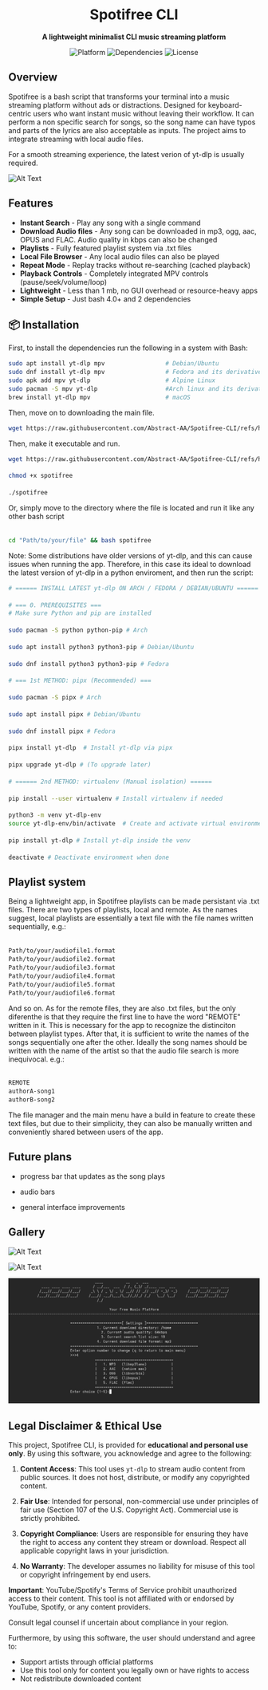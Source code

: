 <h1 align="center">Spotifree CLI</h1>
<p align="center">
  <strong>A lightweight minimalist CLI music streaming platform</strong>
</p>

<div align="center">
  <img src="https://img.shields.io/badge/Platform-Linux%20%7C%20macOS%20%7C%20WSL-blue" alt="Platform">
  <img src="https://img.shields.io/badge/Dependencies-yt--dlp%20%7C%20mpv-green" alt="Dependencies">
  <img src="https://img.shields.io/badge/License-MIT-yellow" alt="License">
</div>

## Overview

Spotifree is a bash script that transforms your terminal into a music streaming platform without ads or distractions. Designed for keyboard-centric users who want instant music without leaving their workflow. It can perform a non specific search for songs, so the song name can have typos and parts of the lyrics are also acceptable as inputs. The project aims to integrate streaming with local audio files. 

For a smooth streaming experience, the latest verion of yt-dlp is usually required.

![Alt Text]()

## Features

- **Instant Search** - Play any song with a single command
- **Download Audio files** - Any song can be downloaded in mp3, ogg, aac, OPUS and FLAC. Audio quality in kbps can also be changed
- **Playlists** - Fully featured playlist system via .txt files
- **Local File Browser** - Any local audio files can also be played
- **Repeat Mode** - Replay tracks without re-searching (cached playback)
- **Playback Controls** - Completely integrated MPV controls (pause/seek/volume/loop)
- **Lightweight** - Less than 1 mb, no GUI overhead or resource-heavy apps
- **Simple Setup** - Just bash 4.0+ and 2 dependencies

## 📦 Installation

First, to install the dependencies run the following in a system with Bash:

```bash
sudo apt install yt-dlp mpv                 # Debian/Ubuntu
sudo dnf install yt-dlp mpv                 # Fedora and its derivatives
sudo apk add mpv yt-dlp                     # Alpine Linux
sudo pacman -S mpv yt-dlp                   #Arch linux and its derivatives
brew install yt-dlp mpv                     # macOS
```

Then, move on to downloading the main file.

```bash
wget https://raw.githubusercontent.com/Abstract-AA/Spotifree-CLI/refs/heads/main/spotifree    

```

Then, make it executable and run.

```bash
wget https://raw.githubusercontent.com/Abstract-AA/Spotifree-CLI/refs/heads/main/spotifree
     
chmod +x spotifree

./spotifree

```

Or, simply move to the directory where the file is located and run it like any other bash script

```bash

cd "Path/to/your/file" && bash spotifree

```

Note: Some distributions have older versions of yt-dlp, and this can cause issues when running the app. Therefore, in this case its ideal to download the latest version of yt-dlp in a python enviroment, and then run the script:

```bash
# ====== INSTALL LATEST yt-dlp ON ARCH / FEDORA / DEBIAN/UBUNTU ======

# === 0. PREREQUISITES ===
# Make sure Python and pip are installed

sudo pacman -S python python-pip # Arch

sudo apt install python3 python3-pip # Debian/Ubuntu

sudo dnf install python3 python3-pip # Fedora

# === 1st METHOD: pipx (Recommended) ===

sudo pacman -S pipx # Arch

sudo apt install pipx # Debian/Ubuntu

sudo dnf install pipx # Fedora

pipx install yt-dlp  # Install yt-dlp via pipx

pipx upgrade yt-dlp # (To upgrade later)

# ====== 2nd METHOD: virtualenv (Manual isolation) ======

pip install --user virtualenv # Install virtualenv if needed

python3 -m venv yt-dlp-env
source yt-dlp-env/bin/activate  # Create and activate virtual environment

pip install yt-dlp # Install yt-dlp inside the venv

deactivate # Deactivate environment when done

```

## Playlist system

Being a lightweight app, in Spotifree playlists can be made persistant via .txt files. There are two types of playlists, local and remote. As the names suggest, local playlists are essentially a text file with the file names written sequentially, e.g.:

```bash

Path/to/your/audiofile1.format
Path/to/your/audiofile2.format
Path/to/your/audiofile3.format
Path/to/your/audiofile4.format
Path/to/your/audiofile5.format
Path/to/your/audiofile6.format

```

And so on. As for the remote files, they are also .txt files, but the only diferenthe is that they require the first line to have the word "REMOTE" written in it. This is necessary for the app to recognize the distinciton between playlist types.
After that, it is sufficient to write the names of the songs sequentially one after the other. Ideally the song names should be written with the name of the artist so that the audio file search is more inequivocal. e.g.:

```bash

REMOTE
authorA-song1
authorB-song2

```

The file manager and the main menu have a build in feature to create these text files, but due to their simplicity, they can also be manually written and conveniently shared between users of the app. 

## Future plans

- progress bar that updates as the song plays

- audio bars

- general interface improvements

## Gallery

![Alt Text]()

![Alt Text]()

![Alt Text](https://github.com/Abstract-AA/Spotifree-CLI/blob/d5339c58c37a88eeba9174d9f15d23c9a6ec8de5/Screenshot%20From%202025-09-06%2001-43-39.png)


## Legal Disclaimer & Ethical Use

This project, Spotifree CLI, is provided for **educational and personal use only**. By using this software, you acknowledge and agree to the following:

1. **Content Access**: This tool uses `yt-dlp` to stream audio content from public sources. It does not host, distribute, or modify any copyrighted content.

2. **Fair Use**: Intended for personal, non-commercial use under principles of fair use (Section 107 of the U.S. Copyright Act). Commercial use is strictly prohibited.

3. **Copyright Compliance**: Users are responsible for ensuring they have the right to access any content they stream or download. Respect all applicable copyright laws in your jurisdiction.

4. **No Warranty**: The developer assumes no liability for misuse of this tool or copyright infringement by end users.

**Important**: YouTube/Spotify's Terms of Service prohibit unauthorized access to their content. This tool is not affiliated with or endorsed by YouTube, Spotify, or any content providers.

Consult legal counsel if uncertain about compliance in your region.

Furthermore, by using this software, the user should understand and agree to:
- Support artists through official platforms
- Use this tool only for content you legally own or have rights to access
- Not redistribute downloaded content
